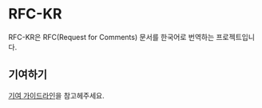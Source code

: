 # RFC-KR

RFC-KR은 RFC(Request for Comments) 문서를 한국어로 번역하는 프로젝트입니다.

## 기여하기

[기여 가이드라인](./CONTRIBUTING.md)을 참고헤주세요.
